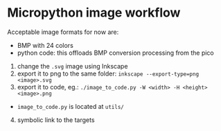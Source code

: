 
# Micropython image workflow

Acceptable image formats for now are:

- BMP with 24 colors
- python code: this offloads BMP conversion processing from the pico

1. change the `.svg` image using Inkscape
2. export it to png to the same folder:
    `inkscape --export-type=png <image>.svg`
3. export it to code, eg.:
    `./image_to_code.py -W <width> -H <height> <image>.png`
  - `image_to_code.py` is located at `utils/`
4. symbolic link to the targets
